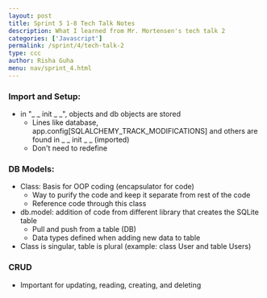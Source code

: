 ```yaml
---
layout: post
title: Sprint 5 1-8 Tech Talk Notes
description: What I learned from Mr. Mortensen's tech talk 2
categories: ['Javascript']
permalink: /sprint/4/tech-talk-2
type: ccc
author: Risha Guha
menu: nav/sprint_4.html
---
```



### Import and Setup:
- in "_ _ init _ _", objects and db objects are stored
    - Lines like database, app.config[SQLALCHEMY_TRACK_MODIFICATIONS] and others are found in _ _ init _ _ (imported)
    - Don't need to redefine

### DB Models:
- Class: Basis for OOP coding (encapsulator for code)
    - Way to purify the code and keep it separate from rest of the code
    - Reference code through this class
- db.model: addition of code from different library that creates the SQLite table
    - Pull and push from a table (DB)
    - Data types defined when adding new data to table
- Class is singular, table is plural (example: class User and table Users)

### CRUD
- Important for updating, reading, creating, and deleting 